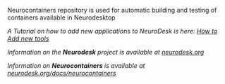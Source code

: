 Neurocontainers repository is used for automatic building and testing of containers available in Neurodesktop

_A Tutorial on how to add new applications to NeuroDesk is here: [How to Add new tools](https://www.neurodesk.org/developers/new_tools/add_tool/#adding-new-recipes)_

_Information on the **Neurodesk** project is available at [neurodesk.org](https://neurodesk.org)_

_Information on **Neurocontainers** is available at [neurodesk.org/docs/neurocontainers](https://neurodesk.org/docs/neurocontainers)_

